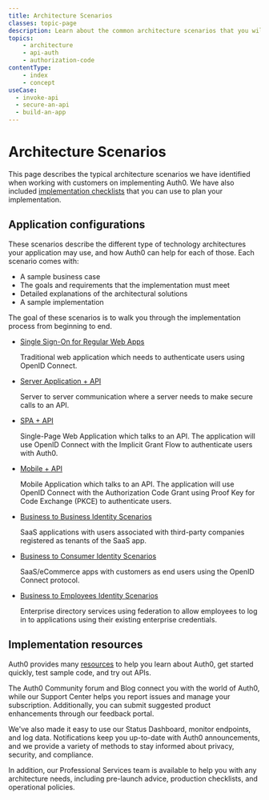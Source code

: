 ```yaml
---
title: Architecture Scenarios
classes: topic-page
description: Learn about the common architecture scenarios that you will use to solve the authorization and authentication needs of your application.
topics:
    - architecture
    - api-auth
    - authorization-code
contentType: 
    - index
    - concept
useCase:
  - invoke-api
  - secure-an-api
  - build-an-app
---
```

# Architecture Scenarios

This page describes the typical architecture scenarios we have identified when working with customers on implementing Auth0. We have also included [implementation checklists](/architecture-scenarios/checklists) that you can use to plan your implementation. 

## Application configurations

These scenarios describe the different type of technology architectures your application may use, and how Auth0 can help for each of those. Each scenario comes with:

* A sample business case
* The goals and requirements that the implementation must meet
* Detailed explanations of the architectural solutions
* A sample implementation

The goal of these scenarios is to walk you through the implementation process from beginning to end.

<ul class="topic-links">
  <li>
    <i class="icon icon-budicon-715"></i><a href="/architecture-scenarios/web-app-sso">Single Sign-On for Regular Web Apps</a>
    <p>Traditional web application which needs to authenticate users using OpenID Connect.</p>
  </li>
  <li>
    <i class="icon icon-budicon-715"></i><a href="/architecture-scenarios/server-api">Server Application + API</a>
    <p>Server to server communication where a server needs to make secure calls to an API.</p>
  </li>
  <li>
    <i class="icon icon-budicon-715"></i><a href="/architecture-scenarios/spa-api">SPA + API</a>
    <p>Single-Page Web Application which talks to an API. The application will use OpenID Connect with the Implicit Grant Flow to authenticate users with Auth0.</p>
  </li>
  <li>
    <i class="icon icon-budicon-715"></i><a href="/architecture-scenarios/mobile-api">Mobile + API</a>
    <p>Mobile Application which talks to an API. The application will use OpenID Connect with the Authorization Code Grant using Proof Key for Code Exchange (PKCE) to authenticate users.</p>
  </li>
  <li>
    <i class="icon icon-budicon-715"></i><a href="/architecture-scenarios/b2b">Business to Business Identity Scenarios</a>
    <p>SaaS applications with users associated with third-party companies registered as tenants of the SaaS app.</p>
  </li>
  <li>
    <i class="icon icon-budicon-715"></i><a href="/architecture-scenarios/b2c">Business to Consumer Identity Scenarios</a>
    <p>SaaS/eCommerce apps with customers as end users using the OpenID Connect protocol.</p>
  </li>
  <li>
    <i class="icon icon-budicon-715"></i><a href="/architecture-scenarios/b2e">Business to Employees Identity Scenarios</a>
    <p>Enterprise directory services using federation to allow employees to log in to applications using their existing enterprise credentials.</p>
  </li>
</ul>

## Implementation resources

Auth0 provides many [resources](/architecture-scenarios/implementation-resources) to help you learn about Auth0, get started quickly, test sample code, and try out APIs.

The Auth0 Community forum and Blog connect you with the world of Auth0, while our Support Center helps you report issues and manage your subscription. Additionally, you can submit suggested product enhancements through our feedback portal.

We've also made it easy to use our Status Dashboard, monitor endpoints, and log data. Notifications keep you up-to-date with Auth0 announcements, and we provide a variety of methods to stay informed about privacy, security, and compliance.

In addition, our Professional Services team is available to help you with any architecture needs, including pre-launch advice, production checklists, and operational policies.

